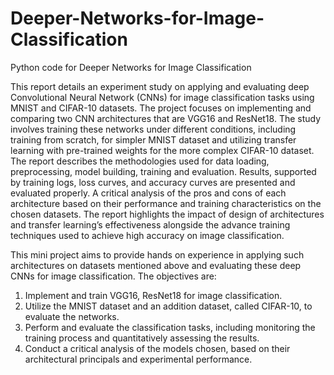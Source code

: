 # Deeper-Networks-for-Image-Classification
Python code for Deeper Networks for Image Classification

This report details an experiment study on applying and evaluating deep Convolutional Neural Network (CNNs) for image classification tasks using MNIST and CIFAR-10 datasets. The project focuses on implementing and comparing two CNN architectures that are VGG16 and ResNet18. The study involves training these networks under different conditions, including training from scratch, for simpler MNIST dataset and utilizing transfer learning with pre-trained weights for the more complex CIFAR-10 dataset. The report describes the methodologies used for data loading, preprocessing, model building, training and evaluation. Results, supported by training logs, loss curves, and accuracy curves are presented and evaluated properly. A critical analysis of the pros and cons of each architecture based on their performance and training characteristics on the chosen datasets. The report highlights the impact of design of architectures and transfer learning’s effectiveness alongside the advance training techniques used to achieve high accuracy on image classification.

This mini project aims to provide hands on experience in applying such architectures on datasets mentioned above and evaluating these deep CNNs for image classification. The objectives are:
1.	Implement and train VGG16, ResNet18 for image classification.
2.	Utilize the MNIST dataset and an addition dataset, called CIFAR-10, to evaluate the networks.
3.	Perform and evaluate the classification tasks, including monitoring the training process and quantitatively assessing the results.
4.	Conduct a critical analysis of the models chosen, based on their architectural principals and experimental performance.
